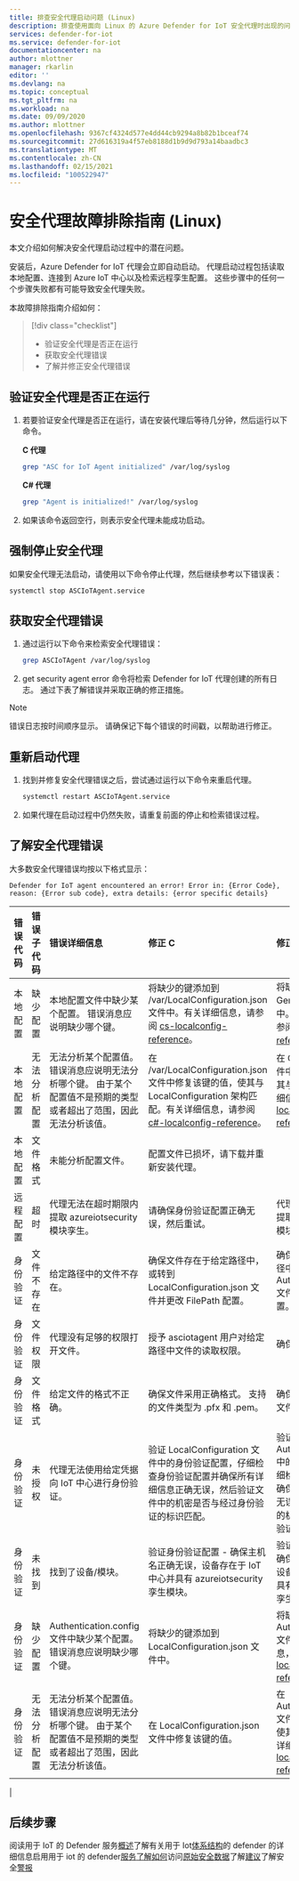 ```yaml
---
title: 排查安全代理启动问题 (Linux)
description: 排查使用面向 Linux 的 Azure Defender for IoT 安全代理时出现的问题。
services: defender-for-iot
ms.service: defender-for-iot
documentationcenter: na
author: mlottner
manager: rkarlin
editor: ''
ms.devlang: na
ms.topic: conceptual
ms.tgt_pltfrm: na
ms.workload: na
ms.date: 09/09/2020
ms.author: mlottner
ms.openlocfilehash: 9367cf4324d577e4dd44cb9294a8b82b1bceaf74
ms.sourcegitcommit: 27d616319a4f57eb8188d1b9d9d793a14baadbc3
ms.translationtype: MT
ms.contentlocale: zh-CN
ms.lasthandoff: 02/15/2021
ms.locfileid: "100522947"
---
```

# <a name="security-agent-troubleshoot-guide-linux"></a>安全代理故障排除指南 (Linux)

本文介绍如何解决安全代理启动过程中的潜在问题。

安装后，Azure Defender for IoT 代理会立即自动启动。 代理启动过程包括读取本地配置、连接到 Azure IoT 中心以及检索远程孪生配置。 这些步骤中的任何一个步骤失败都有可能导致安全代理失败。

本故障排除指南介绍如何：

> [!div class="checklist"]
> * 验证安全代理是否正在运行
> * 获取安全代理错误
> * 了解并修正安全代理错误

## <a name="validate-if-the-security-agent-is-running"></a>验证安全代理是否正在运行

1. 若要验证安全代理是否正在运行，请在安装代理后等待几分钟，然后运行以下命令。
     <br>

    **C 代理**

    ```bash
    grep "ASC for IoT Agent initialized" /var/log/syslog
    ```

    **C# 代理**

    ```bash
    grep "Agent is initialized!" /var/log/syslog
    ```

1. 如果该命令返回空行，则表示安全代理未能成功启动。

## <a name="force-stop-the-security-agent"></a>强制停止安全代理

如果安全代理无法启动，请使用以下命令停止代理，然后继续参考以下错误表：

```bash
systemctl stop ASCIoTAgent.service
```

## <a name="get-security-agent-errors"></a>获取安全代理错误

1. 通过运行以下命令来检索安全代理错误：

    ```bash
    grep ASCIoTAgent /var/log/syslog
    ```

1. get security agent error 命令将检索 Defender for IoT 代理创建的所有日志。 通过下表了解错误并采取正确的修正措施。

> [!Note]
> 错误日志按时间顺序显示。 请确保记下每个错误的时间戳，以帮助进行修正。

## <a name="restart-the-agent"></a>重新启动代理

1. 找到并修复安全代理错误之后，尝试通过运行以下命令来重启代理。

    ```bash
    systemctl restart ASCIoTAgent.service
    ```

1. 如果代理在启动过程中仍然失败，请重复前面的停止和检索错误过程。

## <a name="understand-security-agent-errors"></a>了解安全代理错误

大多数安全代理错误均按以下格式显示：

```
Defender for IoT agent encountered an error! Error in: {Error Code}, reason: {Error sub code}, extra details: {error specific details}
```

| 错误代码 | 错误子代码 | 错误详细信息 | 修正 C | 修正 C# |
|:-----------|:---------------|:--------|:------------|:------------|
| 本地配置 | 缺少配置 | 本地配置文件中缺少某个配置。 错误消息应说明缺少哪个键。 | 将缺少的键添加到 /var/LocalConfiguration.json 文件中。有关详细信息，请参阅 [cs-localconfig-reference](azure-iot-security-local-configuration-c.md)。| 将缺少的键添加到 General.config 文件中。有关详细信息，请参阅 [c#-localconfig-reference](azure-iot-security-local-configuration-csharp.md)。 |
| 本地配置 | 无法分析配置 | 无法分析某个配置值。 错误消息应说明无法分析哪个键。 由于某个配置值不是预期的类型或者超出了范围，因此无法分析该值。 | 在 /var/LocalConfiguration.json 文件中修复该键的值，使其与 LocalConfiguration 架构匹配。有关详细信息，请参阅 [c#-localconfig-reference](azure-iot-security-local-configuration-csharp.md)。 |  在 General.config 文件中修复该键的值，使其与架构匹配。有关详细信息，请参阅 [cs-localconfig-reference](azure-iot-security-local-configuration-c.md)。|
| 本地配置 | 文件格式 | 未能分析配置文件。 | 配置文件已损坏，请下载并重新安装代理。 | |
| 远程配置 | 超时 | 代理无法在超时期限内提取 azureiotsecurity 模块孪生。 | 请确保身份验证配置正确无误，然后重试。 | 代理无法在超时期限内提取 azureiotsecurity 模块孪生。 | 请确保身份验证配置正确无误，然后重试。 |
| 身份验证 | 文件不存在 | 给定路径中的文件不存在。 | 确保文件存在于给定路径中，或转到 LocalConfiguration.json 文件并更改 FilePath 配置。 | 确保文件存在于给定路径中，或转到 Authentication.config 文件并更改 filePath 配置。|
| 身份验证 | 文件权限 | 代理没有足够的权限打开文件。 | 授予 asciotagent 用户对给定路径中文件的读取权限。 | 确保文件可供访问。 |
| 身份验证 | 文件格式 | 给定文件的格式不正确。 | 确保文件采用正确格式。 支持的文件类型为 .pfx 和 .pem。 | 确保文件是有效的证书文件。 |
| 身份验证 | 未授权 | 代理无法使用给定凭据向 IoT 中心进行身份验证。 | 验证 LocalConfiguration 文件中的身份验证配置，仔细检查身份验证配置并确保所有详细信息正确无误，然后验证文件中的机密是否与经过身份验证的标识匹配。 | 验证 Authentication.config 中的身份验证配置，仔细检查身份验证配置并确保所有详细信息正确无误，然后验证文件中的机密是否与经过身份验证的标识匹配。
| 身份验证 | 未找到 | 找到了设备/模块。 | 验证身份验证配置 - 确保主机名正确无误，设备存在于 IoT 中心并具有 azureiotsecurity 孪生模块。 |  验证身份验证配置 - 确保主机名正确无误，设备存在于 IoT 中心并具有 azureiotsecurity 孪生模块。 |
| 身份验证 | 缺少配置 | Authentication.config 文件中缺少某个配置。 错误消息应说明缺少哪个键。 | 将缺少的键添加到 LocalConfiguration.json 文件中。| 将缺少的键添加到 Authentication.config 文件中。有关详细信息，请参阅 [c#-localconfig-reference](azure-iot-security-local-configuration-csharp.md)。 |
| 身份验证 | 无法分析配置 | 无法分析某个配置值。 错误消息应说明无法分析哪个键。 由于某个配置值不是预期的类型或者超出了范围，因此无法分析该值。 |在 LocalConfiguration.json 文件中修复该键的值。 |在 Authentication.config 文件中修复该键的值，使其与架构匹配。有关详细信息，请参阅 [cs-localconfig-reference](azure-iot-security-local-configuration-c.md)。|
|

## <a name="next-steps"></a>后续步骤

阅读用于 IoT 的 Defender 服务[概述](overview.md)了解有关用于 Iot[体系结构](architecture.md)的 defender 的详细信息启用用于 iot 的 defender[服务](quickstart-onboard-iot-hub.md)[了解如何](resources-frequently-asked-questions.md)访问[原始安全数据](how-to-security-data-access.md)了解[建议](concept-recommendations.md)了解安全[警报](concept-security-alerts.md)
